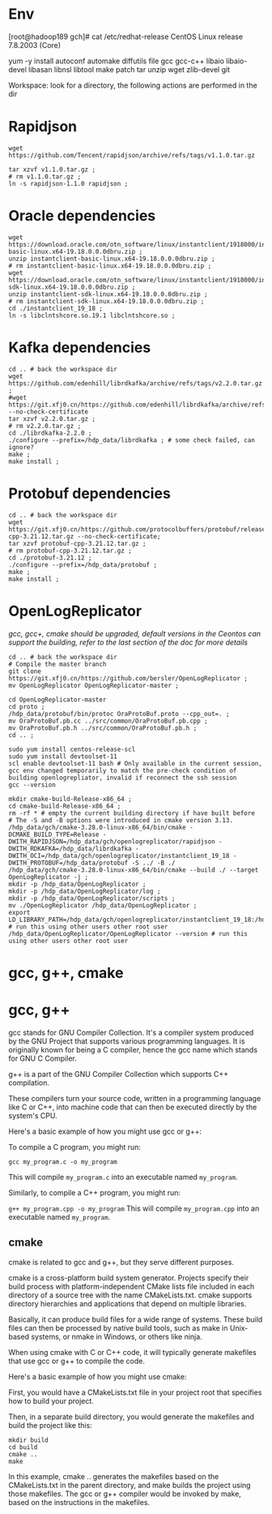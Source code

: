 # Env
[root@hadoop189 gch]# cat /etc/redhat-release 
CentOS Linux release 7.8.2003 (Core)

yum -y install autoconf automake diffutils file gcc gcc-c++ libaio libaio-devel libasan libnsl libtool make patch tar unzip wget zlib-devel git

Workspace: look for a directory, the following actions are performed in the dir

# Rapidjson

```shell
wget https://github.com/Tencent/rapidjson/archive/refs/tags/v1.1.0.tar.gz

tar xzvf v1.1.0.tar.gz ; 
# rm v1.1.0.tar.gz ; 
ln -s rapidjson-1.1.0 rapidjson ; 
```

# Oracle dependencies

```shell
wget https://download.oracle.com/otn_software/linux/instantclient/1918000/instantclient-basic-linux.x64-19.18.0.0.0dbru.zip ; 
unzip instantclient-basic-linux.x64-19.18.0.0.0dbru.zip ; 
# rm instantclient-basic-linux.x64-19.18.0.0.0dbru.zip ; 
wget https://download.oracle.com/otn_software/linux/instantclient/1918000/instantclient-sdk-linux.x64-19.18.0.0.0dbru.zip ; 
unzip instantclient-sdk-linux.x64-19.18.0.0.0dbru.zip ; 
# rm instantclient-sdk-linux.x64-19.18.0.0.0dbru.zip ; 
cd ./instantclient_19_18 ; 
ln -s libclntshcore.so.19.1 libclntshcore.so ; 
```

# Kafka dependencies

```shell
cd .. # back the workspace dir
wget https://github.com/edenhill/librdkafka/archive/refs/tags/v2.2.0.tar.gz ; 
#wget https://git.xfj0.cn/https://github.com/edenhill/librdkafka/archive/refs/tags/v2.2.0.tar.gz --no-check-certificate
tar xzvf v2.2.0.tar.gz ; 
# rm v2.2.0.tar.gz ; 
cd ./librdkafka-2.2.0 ; 
./configure --prefix=/hdp_data/librdkafka ; # some check failed, can ignore?
make ; 
make install ; 
```

# Protobuf dependencies

```shell
cd .. # back the workspace dir
wget https://git.xfj0.cn/https://github.com/protocolbuffers/protobuf/releases/download/v21.12/protobuf-cpp-3.21.12.tar.gz --no-check-certificate; 
tar xzvf protobuf-cpp-3.21.12.tar.gz ; 
# rm protobuf-cpp-3.21.12.tar.gz ; 
cd ./protobuf-3.21.12 ; 
./configure --prefix=/hdp_data/protobuf ; 
make ; 
make install ; 
```

# OpenLogReplicator

*gcc, gcc+, cmake should be upgraded, default versions in the Ceontos can support the building, refer to the last section of the doc for more details*

```shell
cd .. # back the workspace dir
# Compile the master branch
git clone https://git.xfj0.cn/https://github.com/bersler/OpenLogReplicator ; 
mv OpenLogReplicator OpenLogReplicator-master ; 

cd OpenLogReplicator-master
cd proto ; 
/hdp_data/protobuf/bin/protoc OraProtoBuf.proto --cpp_out=. ; 
mv OraProtoBuf.pb.cc ../src/common/OraProtoBuf.pb.cpp ; 
mv OraProtoBuf.pb.h ../src/common/OraProtoBuf.pb.h ; 
cd .. ; 

sudo yum install centos-release-scl
sudo yum install devtoolset-11
scl enable devtoolset-11 bash # Only available in the current session, gcc env changed temporarily to match the pre-check condition of building openlogrepliator, invalid if reconnect the ssh session
gcc --version

mkdir cmake-build-Release-x86_64 ; 
cd cmake-build-Release-x86_64 ; 
rm -rf * # empty the current building directory if have built before
# The -S and -B options were introduced in cmake version 3.13.
/hdp_data/gch/cmake-3.28.0-linux-x86_64/bin/cmake -DCMAKE_BUILD_TYPE=Release -DWITH_RAPIDJSON=/hdp_data/gch/openlogreplicator/rapidjson -DWITH_RDKAFKA=/hdp_data/librdkafka -DWITH_OCI=/hdp_data/gch/openlogreplicator/instantclient_19_18 -DWITH_PROTOBUF=/hdp_data/protobuf -S ../ -B ./  
/hdp_data/gch/cmake-3.28.0-linux-x86_64/bin/cmake --build ./ --target OpenLogReplicator -j ; 
mkdir -p /hdp_data/OpenLogReplicator ; 
mkdir -p /hdp_data/OpenLogReplicator/log ; 
mkdir -p /hdp_data/OpenLogReplicator/scripts ; 
mv ./OpenLogReplicator /hdp_data/OpenLogReplicator ; 
export LD_LIBRARY_PATH=/hdp_data/gch/openlogreplicator/instantclient_19_18:/hdp_data/librdkafka/lib; # run this using other users other root user
/hdp_data/OpenLogReplicator/OpenLogReplicator --version # run this using other users other root user
```


# gcc, g++, cmake

# gcc, g++

gcc stands for GNU Compiler Collection. It's a compiler system produced by the GNU Project that supports various programming languages. It is originally known for being a C compiler, hence the gcc name which stands for GNU C Compiler.

g++ is a part of the GNU Compiler Collection which supports C++ compilation.

These compilers turn your source code, written in a programming language like C or C++, into machine code that can then be executed directly by the system's CPU.

Here's a basic example of how you might use gcc or g++:

To compile a C program, you might run:

`gcc my_program.c -o my_program`

This will compile `my_program.c` into an executable named `my_program`.

Similarly, to compile a C++ program, you might run:


`g++ my_program.cpp -o my_program`
This will compile `my_program.cpp` into an executable named `my_program`.

## cmake

cmake is related to gcc and g++, but they serve different purposes.

cmake is a cross-platform build system generator. Projects specify their build process with platform-independent CMake lists file included in each directory of a source tree with the name CMakeLists.txt. cmake supports directory hierarchies and applications that depend on multiple libraries.

Basically, it can produce build files for a wide range of systems. These build files can then be processed by native build tools, such as make in Unix-based systems, or nmake in Windows, or others like ninja.

When using cmake with C or C++ code, it will typically generate makefiles that use gcc or g++ to compile the code.

Here's a basic example of how you might use cmake:

First, you would have a CMakeLists.txt file in your project root that specifies how to build your project.

Then, in a separate build directory, you would generate the makefiles and build the project like this:

```
mkdir build
cd build
cmake ..
make
```
In this example, cmake .. generates the makefiles based on the CMakeLists.txt in the parent directory, and make builds the project using those makefiles. The gcc or g++ compiler would be invoked by make, based on the instructions in the makefiles.
